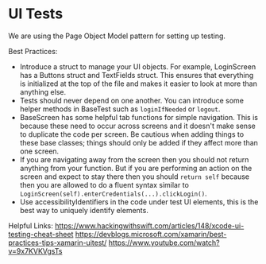 #  UI Tests
We are using the Page Object Model pattern for setting up testing.

Best Practices:
- Introduce a struct to manage your UI objects. For example,  LoginScreen has a Buttons struct and TextFields struct. This ensures that everything is initialized at the top of the file and makes it easier to look at more than anything else.
- Tests should never depend on one another. You can introduce some helper methods in BaseTest such as `loginIfNeeded` or `logout`.
- BaseScreen has some helpful tab functions for simple navigation. This is because these need to occur across screens and it doesn't make sense to duplicate the code per screen. Be cautious when adding things to these base classes; things should only be added if they affect more than one screen.
- If you are navigating away from the screen then you should not return anything from your function. But if you are performing an action on the screen and expect to stay there then you should `return self` because then you are allowed to do a fluent syntax similar to `LoginScreen(self).enterCredentials(...).clickLogin()`.
- Use accessibilityIdentifiers in the code under test UI elements, this is the best way to uniquely identify elements.

Helpful Links:
https://www.hackingwithswift.com/articles/148/xcode-ui-testing-cheat-sheet
https://devblogs.microsoft.com/xamarin/best-practices-tips-xamarin-uitest/
https://www.youtube.com/watch?v=9x7KVKVgsTs

